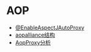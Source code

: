# AOP

* [@EnableAspectJAutoProxy](enableaspectjautoproxy.md)
* [aopalliance结构](aopalliancejie-gou.md)
* [AopProxy分析](aopproxyfen-xi.md)

